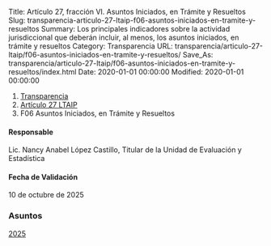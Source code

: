 Title: Artículo 27, fracción VI. Asuntos Iniciados, en Trámite y Resueltos
Slug: transparencia-articulo-27-ltaip-f06-asuntos-iniciados-en-tramite-y-resueltos
Summary: Los principales indicadores sobre la actividad jurisdiccional que deberán incluir, al menos, los asuntos iniciados, en trámite y resueltos
Category: Transparencia
URL: transparencia/articulo-27-ltaip/f06-asuntos-iniciados-en-tramite-y-resueltos/
Save_As: transparencia/articulo-27-ltaip/f06-asuntos-iniciados-en-tramite-y-resueltos/index.html
Date: 2020-01-01 00:00:00
Modified: 2020-01-01 00:00:00


<nav aria-label="breadcrumb">
<ol class="breadcrumb">
<li class="breadcrumb-item"><a href="../../">Transparencia</a></li>
<li class="breadcrumb-item"><a href="../">Artículo 27 LTAIP</a></li>
<li class="breadcrumb-item active" aria-current="page">F06 Asuntos Iniciados, en Trámite y Resueltos</li>
</ol>
</nav>



#### Responsable

Lic. Nancy Anabel López Castillo, Titular de la Unidad de Evaluación y Estadística


#### Fecha de Validación

10 de octubre de 2025

### Asuntos 

[2025](2025/)